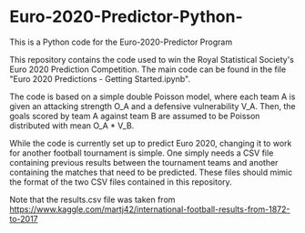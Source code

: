 # Euro-2020-Predictor-Python-
This is a Python code for the Euro-2020-Predictor Program

This repository contains the code used to win the Royal Statistical Society's Euro 2020 Prediction Competition.
The main code can be found in the file "Euro 2020 Predictions - Getting Started.ipynb".

The code is based on a simple double Poisson model, where each team A is given an attacking strength O_A 
and a defensive vulnerability V_A. Then, the goals scored by team A against team B are assumed to be Poisson 
distributed with mean O_A * V_B.

While the code is currently set up to predict Euro 2020, changing it to work for another
football tournament is simple. One simply needs a CSV file containing previous results between the tournament teams and another containing the matches that need to be predicted. These files should mimic the format of the two CSV files contained in this repository.

Note that the results.csv file was taken from 
https://www.kaggle.com/martj42/international-football-results-from-1872-to-2017
